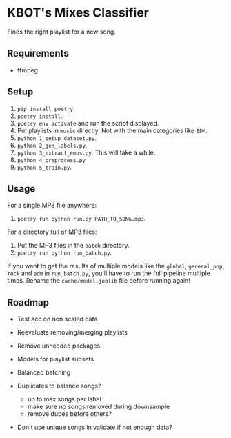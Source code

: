# KBOT's Mixes Classifier
Finds the right playlist for a new song.

## Requirements
- ffmpeg

## Setup
1. `pip install poetry`.
2. `poetry install`.
3. `poetry env activate` and run the script displayed.
4. Put playlists in `music` directly. Not with the main categories like `EDM`.
5. `python 1_setup_dataset.py`.
6. `python 2_gen_labels.py`.
7. `python 3_extract_embs.py`. This will take a while.
8. `python 4_preprocess.py`
9. `python 5_train.py`.

## Usage
For a single MP3 file anywhere:
1. `poetry run python run.py PATH_TO_SONG.mp3`.

For a directory full of MP3 files:
1. Put the MP3 files in the `batch` directory.
2. `poetry run python run_batch.py`.

If you want to get the results of multiple models like the `global`, `general_pop`, `rock` and `edm` in `run_batch.py`, you'll have to run the full pipeline multiple times. Rename the `cache/model.joblib` file before running again!

## Roadmap
- Test acc on non scaled data
- Reevaluate removing/merging playlists
- Remove unneeded packages
- Models for playlist subsets

- Balanced batching
- Duplicates to balance songs?
    - up to max songs per label
    - make sure no songs removed during downsample
    - remove dupes before others?
- Don't use unique songs in validate if not enough data?
